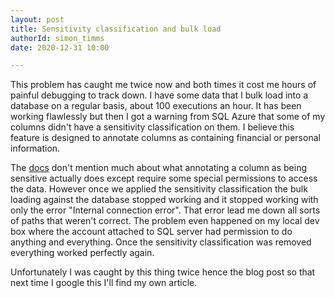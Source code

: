 ```yaml
---
layout: post
title: Sensitivity classification and bulk load
authorId: simon_timms
date: 2020-12-31 10:00

---
```


This problem has caught me twice now and both times it cost me hours of painful debugging to track down. I have some data that I bulk load into a database on a regular basis, about 100 executions an hour. It has been working flawlessly but then I got a warning from SQL Azure that some of my columns didn't have a sensitivity classification on them. I believe this feature is designed to annotate columns as containing financial or personal information. 

The [docs](https://docs.microsoft.com/en-us/azure/azure-sql/database/data-discovery-and-classification-overview) don't mention much about what annotating a column as being sensitive actually does except require some special permissions to access the data. However once we applied the sensitivity classification the bulk loading against the database stopped working and it stopped working with only the error "Internal connection error". That error lead me down all sorts of paths that weren't correct. The problem even happened on my local dev box where the account attached to SQL server had permission to do anything and everything. Once the sensitivity classification was removed everything worked perfectly again.  

Unfortunately I was caught by this thing twice hence the blog post so that next time I google this I'll find my own article. 